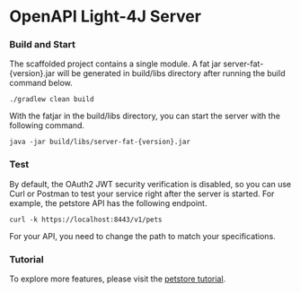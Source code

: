 
# OpenAPI Light-4J Server


### Build and Start

The scaffolded project contains a single module. A fat jar server-fat-{version}.jar will be generated in build/libs directory after running the build command below.

```
./gradlew clean build
```

With the fatjar in the build/libs directory, you can start the server with the following command.

```
java -jar build/libs/server-fat-{version}.jar
```



### Test

By default, the OAuth2 JWT security verification is disabled, so you can use Curl or Postman to test your service right after the server is started. For example, the petstore API has the following endpoint.

```
curl -k https://localhost:8443/v1/pets
```

For your API, you need to change the path to match your specifications.

### Tutorial

To explore more features, please visit the [petstore tutorial](https://doc.networknt.com/tutorial/rest/openapi/petstore/).